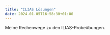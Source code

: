 ```yaml
---
title: "ILIAS Lösungen"
date: 2024-01-05T16:58:30+01:00
---
```


Meine Rechenwege zu den ILIAS-Probeübungen.